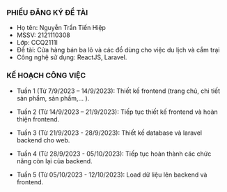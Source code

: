 ### PHIẾU ĐĂNG KÝ ĐỀ TÀI

- Họ tên: Nguyễn Trần Tiến Hiệp
- MSSV: 2121110308
- Lớp: CCQ2111I
- Đề tài: Cửa hàng bán ba lô và các đồ dùng cho việc du lịch và cắm trại
- Công nghệ sử dụng: ReactJS, Laravel.

### KẾ HOẠCH CÔNG VIỆC

- Tuần 1 (Từ 7/9/2023 – 14/9/2023): Thiết kế frontend (trang chủ, chi tiết sản phẩm, sản phẩm,… ).

- Tuần 2 (Từ 14/9/2023 – 21/9/2023): Tiếp tục thiết kế frontend và hoàn thiện frontend.

- Tuần 3 (Từ 21/9/2023 - 28/9/2023): Thiết kế database và laravel backend cho web.

- Tuần 4 (Từ 28/9/2023 - 05/10/2023): Tiếp tục hoàn thành các chức năng còn lại của backend.

- Tuần 5 (Từ 05/10/2023 - 12/10/2023): Load dữ liệu lên backend và frontend.
